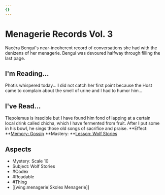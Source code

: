 ```yaml
---
{}
---
```

# Menagerie Records Vol. 3
Nacéra Bengui's near-incoherent record of conversations she had with the denizens of her menagerie. Bengui was devoured halfway through filling the last page.
## I'm Reading...
Photis whispered today... I did not catch her first point because the Host came to complain about the smell of urine and I had to humor him...
## I've Read...
Tlepolemus is irascible but I have found him fond of lapping at a certain local drink called chicha, which I have fermented from fruit. After I put some in his bowl, he sings those old songs of sacrifice and praise.
**Effect: **[Memory: Gossip](https://uadaf.theevilroot.xyz/rowenarium/element/mem.gossip)
**Mastery: **[Lesson: Wolf Stories](https://uadaf.theevilroot.xyz/rowenarium/element/x.wolfstories)
## Aspects
- Mystery: Scale 10
- Subject: Wolf Stories
- #Codex
- #Readable
- #Thing
- [[wing.menagerie|Skolex Menagerie]]
